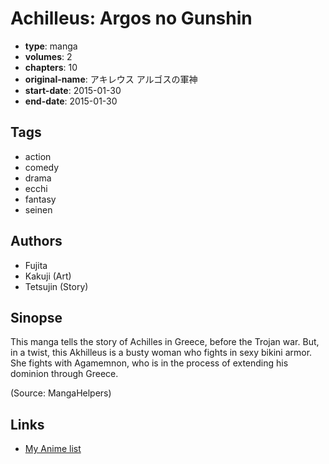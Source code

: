 # Achilleus: Argos no Gunshin

-   **type**: manga
-   **volumes**: 2
-   **chapters**: 10
-   **original-name**: アキレウス アルゴスの軍神
-   **start-date**: 2015-01-30
-   **end-date**: 2015-01-30

## Tags

-   action
-   comedy
-   drama
-   ecchi
-   fantasy
-   seinen

## Authors

-   Fujita
-   Kakuji (Art)
-   Tetsujin (Story)

## Sinopse

This manga tells the story of Achilles in Greece, before the Trojan war. But, in a twist, this Akhilleus is a busty woman who fights in sexy bikini armor. She fights with Agamemnon, who is in the process of extending his dominion through Greece.

(Source: MangaHelpers)

## Links

-   [My Anime list](https://myanimelist.net/manga/112130/Achilleus__Argos_no_Gunshin)
